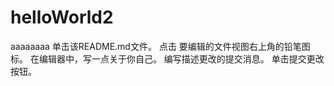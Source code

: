 # helloWorld2
aaaaaaaa
单击该README.md文件。
点击  要编辑的文件视图右上角的铅笔图标。
在编辑器中，写一点关于你自己。
编写描述更改的提交消息。
单击提交更改按钮。
